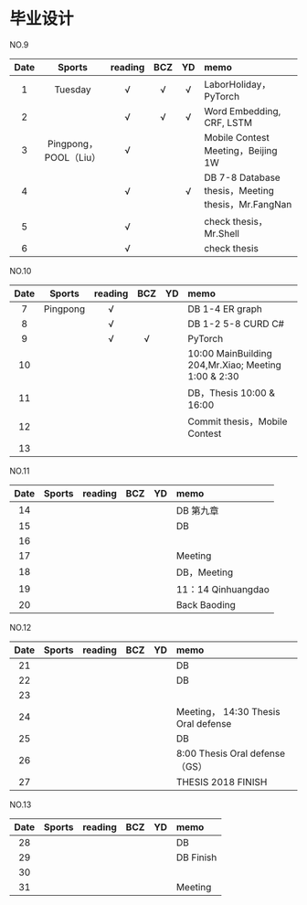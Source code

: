 # 毕业设计
NO.9 

| Date  | Sports | reading | BCZ | YD | memo | 
| :---: | :---: | :---: | :---: | :---: | :--- | 
| 1 | Tuesday | √ | √ | √ | LaborHoliday，PyTorch | 
| 2 |  | √ | √ | √  | Word Embedding, CRF, LSTM | 
| 3 | Pingpong，POOL（Liu） | √ |  |  | Mobile Contest Meeting，Beijing 1W | 
| 4 |  | √ |  | √  | DB 7-8 Database thesis，Meeting thesis，Mr.FangNan | 
| 5 |  | √ |  |  | check thesis，Mr.Shell | 
| 6 |  | √ |  |  | check thesis | 

NO.10

| Date  | Sports | reading | BCZ | YD | memo | 
| :---: | :---: | :---: | :---: | :---: | :--- | 
| 7 | Pingpong | √ |  |  | DB 1-4 ER graph | 
| 8 |  | √ |  |  | DB 1-2 5-8 CURD C# | 
| 9 |  | √ | √ |  | PyTorch |   
| 10 |  |  |  |  | 10:00 MainBuilding 204,Mr.Xiao; Meeting 1:00 & 2:30  | 
| 11 |  |  |  |  | DB，Thesis 10:00 & 16:00 | 
| 12 |  |  |  |  | Commit thesis，Mobile Contest | 
| 13 |  |  |  |  |  | 

NO.11

| Date  | Sports | reading | BCZ | YD | memo | 
| :---: | :---: | :---: | :---: | :---: | :--- | 
| 14 |  |  |  |  | DB 第九章 | 
| 15 |  |  |  |  | DB | 
| 16 |  |  |  |  |  | 
| 17 |  |  |  |  | Meeting | 
| 18 |  |  |  |  | DB，Meeting | 
| 19 |  |  |  |  | 11：14 Qinhuangdao |  
| 20 |  |  |  |  | Back Baoding | 

NO.12

| Date  | Sports | reading | BCZ | YD | memo | 
| :---: | :---: | :---: | :---: | :---: | :--- | 
| 21 |  |  |  |  | DB | 
| 22 |  |  |  |  | DB | 
| 23 |  |  |  |  |  | 
| 24 |  |  |  |  | Meeting， 14:30 Thesis Oral defense | 
| 25 |  |  |  |  | DB | 
| 26 |  |  |  |  | 8:00 Thesis Oral defense （GS） | 
| 27 |  |  |  |  | THESIS 2018 FINISH | 

NO.13

| Date  | Sports | reading | BCZ | YD | memo | 
| :---: | :---: | :---: | :---: | :---: | :--- | 
| 28 |  |  |  |  | DB | 
| 29 |  |  |  |  | DB Finish|  
| 30 |  |  |  |  |  | 
| 31 |  |  |  |  | Meeting | 


